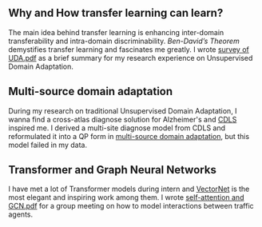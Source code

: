 ## Why and How transfer learning can learn?
The main idea behind transfer learning is enhancing inter-domain transferability and intra-domain discriminability. $\textit{Ben-David’s Theorem}$ demystifies transfer learning and fascinates me greatly. I wrote [survey of UDA.pdf](https://github.com/k0ngyiji/Scripts/blob/master/survey%20of%20UDA.pdf) as a brief summary for my research experience on Unsupervised Domain Adaptation.


## Multi-source domain adaptation
During my research on traditional Unsupervised Domain Adaptation,  I wanna find a cross-atlas diagnose solution for Alzheimer's and [CDLS](https://ieeexplore.ieee.org/document/7780918) inspired me. I derived a multi-site diagnose model from CDLS and reformulated it into a QP form in [multi-source domain adaptation](https://github.com/k0ngyiji/Scripts/blob/master/multi-source%20domain%20adaptation.pdf), but this model failed in my data.


## Transformer and Graph Neural Networks
I have met a lot of Transformer models during intern and [VectorNet](https://arxiv.org/abs/2005.04259) is the most elegant and inspiring work among them. I wrote [self-attention and GCN.pdf](https://github.com/k0ngyiji/Scripts/blob/master/self-attention%20and%20GCN.pdf) for a group meeting on how to model interactions between traffic agents.
